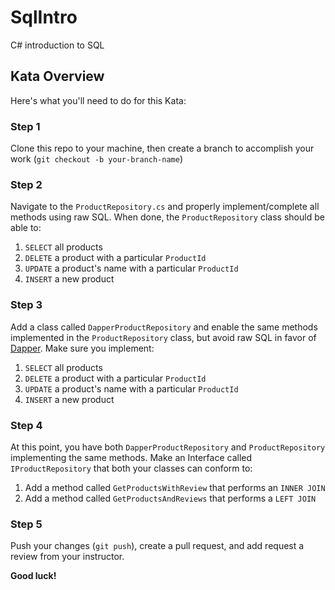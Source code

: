 # SqlIntro

C# introduction to SQL

## Kata Overview

Here's what you'll need to do for this Kata:

### Step 1

Clone this repo to your machine, then create a branch to accomplish your work (`git checkout -b your-branch-name`)

### Step 2

Navigate to the `ProductRepository.cs` and properly implement/complete all methods using raw SQL. When done, the `ProductRepository` class should be able to:

1. `SELECT` all products
1. `DELETE` a product with a particular `ProductId`
1. `UPDATE` a product's name with a particular `ProductId`
1. `INSERT` a new product

### Step 3

Add a class called `DapperProductRepository` and enable the same methods implemented in the `ProductRepository` class, but avoid raw SQL in favor of [Dapper](https://github.com/StackExchange/Dapper). Make sure you implement:

1. `SELECT` all products
1. `DELETE` a product with a particular `ProductId`
1. `UPDATE` a product's name with a particular `ProductId`
1. `INSERT` a new product

### Step 4

At this point, you have both `DapperProductRepository` and `ProductRepository` implementing the same methods. Make an Interface called `IProductRepository` that both your classes can conform to:

1. Add a method called `GetProductsWithReview` that performs an `INNER JOIN`
1. Add a method called `GetProductsAndReviews` that performs a `LEFT JOIN`

### Step 5

Push your changes (`git push`), create a pull request, and add request a review from your instructor.

**Good luck!**
